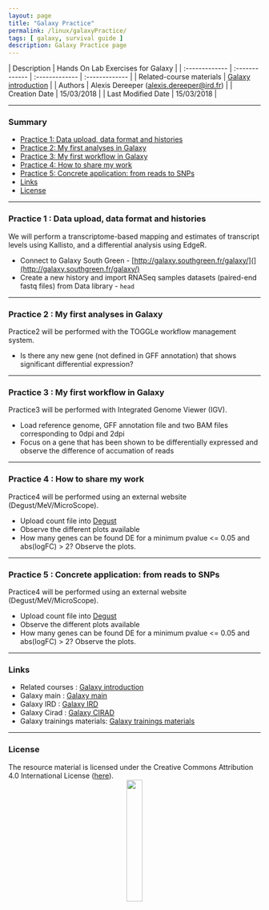 ```yaml
---
layout: page
title: "Galaxy Practice"
permalink: /linux/galaxyPractice/
tags: [ galaxy, survival guide ]
description: Galaxy Practice page
---
```


| Description | Hands On Lab Exercises for Galaxy |
| :------------- | :------------- | :------------- | :------------- |
| Related-course materials | [Galaxy introduction](http://galaxyproject.github.io/training-material/topics/introduction/slides/introduction.html#22) |
| Authors | Alexis Dereeper (alexis.dereeper@ird.fr)  |
| Creation Date | 15/03/2018 |
| Last Modified Date | 15/03/2018 |


-----------------------

### Summary

<!-- TOC depthFrom:2 depthTo:2 withLinks:1 updateOnSave:1 orderedList:0 -->
* [Practice 1: Data upload, data format and histories](#practice-1)
* [Practice 2: My first analyses in Galaxy](#practice-2)
* [Practice 3: My first workflow in Galaxy](#practice-3)
* [Practice 4: How to share my work](#practice-4)
* [Practice 5: Concrete application: from reads to SNPs](#practice-5)
* [Links](#links)
* [License](#license)


-----------------------

<a name="practice-1"></a>
### Practice 1 : Data upload, data format and histories

We will perform a transcriptome-based mapping and estimates of transcript levels using Kallisto, and a differential analysis using EdgeR.
* Connect to Galaxy South Green - [http://galaxy.southgreen.fr/galaxy/](](http://galaxy.southgreen.fr/galaxy/)
* Create a new history and import RNASeq samples datasets (paired-end fastq files) from Data library  - `head`


-----------------------

<a name="practice-2"></a>
### Practice 2 : My first analyses in Galaxy
Practice2 will be performed with the TOGGLe workflow management system.
* Is there any new gene (not defined in GFF annotation) that shows significant differential expression?

-----------------------

<a name="practice-3"></a>
### Practice 3 : My first workflow in Galaxy
Practice3 will be performed with Integrated Genome Viewer (IGV).
* Load reference genome, GFF annotation file and two BAM files corresponding to 0dpi and 2dpi
* Focus on a gene that has been shown to be differentially expressed and observe the difference of accumation of reads


-----------------------

<a name="practice-4"></a>
### Practice 4 : How to share my work
Practice4 will be performed using an external website (Degust/MeV/MicroScope).
* Upload count file into [Degust](http://degust.erc.monash.edu/)
* Observe the different plots available
* How many genes can be found DE for a minimum pvalue <= 0.05 and abs(logFC) > 2? Observe the plots.

-----------------------

<a name="practice-4"></a>
### Practice 5 : Concrete application: from reads to SNPs
Practice4 will be performed using an external website (Degust/MeV/MicroScope).
* Upload count file into [Degust](http://degust.erc.monash.edu/)
* Observe the different plots available
* How many genes can be found DE for a minimum pvalue <= 0.05 and abs(logFC) > 2? Observe the plots.

-----------------------

### Links
<a name="links"></a>

* Related courses : [Galaxy introduction](http://galaxyproject.github.io/training-material/topics/introduction/slides/introduction.html#22)
* Galaxy main : [Galaxy main](https://usegalaxy.org/)
* Galaxy IRD : [Galaxy IRD](http://bioinfo-inter.ird.fr:8080/)
* Galaxy Cirad : [Galaxy CIRAD](http://galaxy.southgreen.fr/galaxy/)
* Galaxy trainings materials: [Galaxy trainings materials](https://galaxyproject.github.io/training-material/)

-----------------------

### License
<a name="license"></a>

<div>
The resource material is licensed under the Creative Commons Attribution 4.0 International License (<a href="http://creativecommons.org/licenses/by-nc-sa/4.0/">here</a>).
<center><img width="25%" class="img-responsive" src="http://creativecommons.org.nz/wp-content/uploads/2012/05/by-nc-sa1.png"/>
</center>
</div>
                  
 
